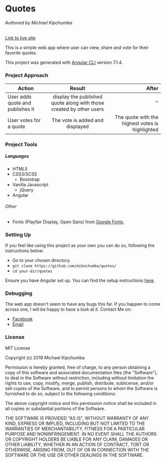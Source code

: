 # Quotes

###### Authored by Michael Kipchumba

[Link to live site](https://mikechumba.github.io/pigdice/)

This is a simple web app where user can view, share and vote for their favorite quotes. 

This project was generated with [Angular CLI](https://github.com/angular/angular-cli) version 7.1.4.

### Project Approach
   
| Action       | Result       | After  |
| ------------- |:-------------:| -----:|
| User adds quote and publishes it  | display the published quote along with those created by other users | '' |
| User votes for a quote  | The vote is added and displayed |  The quote with the highest votes is highlighted |

### Project Tools

##### Languages

- HTML5
- CSS3/SCSS
   - Bootstrap
-  Vanilla Javascript
   - jQuery
- Angular


###### Other

- Fonts (Playfair Display, Open Sans) from [Google Fonts](fonts.google.com).

### Setting Up

If you feel like using this project as your own you can do so, following the instructions below:

   - Go to your chosen directory.
   - `git clone https://github.com/mikechumba/quotes/`
   - `cd your-dir/quotes`
    
Ensure you have Angular set up. You can find the setup instructions [here](https://angular.io/guide/quickstart).

### Debugging

The web app doesn't seem to have any bugs this far. If you happen to come across one, I will be happy to have a look at it. Contact Me on:

- [Facebook](https://web.facebook.com/ItsMikeChumba/)
- [Email](michaelchumba09@gmail.com)

### License 

MIT License

Copyright (c) 2019 Michael Kipchumba

Permission is hereby granted, free of charge, to any person obtaining a copy
of this software and associated documentation files (the "Software"), to deal
in the Software without restriction, including without limitation the rights
to use, copy, modify, merge, publish, distribute, sublicense, and/or sell
copies of the Software, and to permit persons to whom the Software is
furnished to do so, subject to the following conditions:

The above copyright notice and this permission notice shall be included in all
copies or substantial portions of the Software.

THE SOFTWARE IS PROVIDED "AS IS", WITHOUT WARRANTY OF ANY KIND, EXPRESS OR
IMPLIED, INCLUDING BUT NOT LIMITED TO THE WARRANTIES OF MERCHANTABILITY,
FITNESS FOR A PARTICULAR PURPOSE AND NONINFRINGEMENT. IN NO EVENT SHALL THE
AUTHORS OR COPYRIGHT HOLDERS BE LIABLE FOR ANY CLAIM, DAMAGES OR OTHER
LIABILITY, WHETHER IN AN ACTION OF CONTRACT, TORT OR OTHERWISE, ARISING FROM,
OUT OF OR IN CONNECTION WITH THE SOFTWARE OR THE USE OR OTHER DEALINGS IN THE
SOFTWARE.
